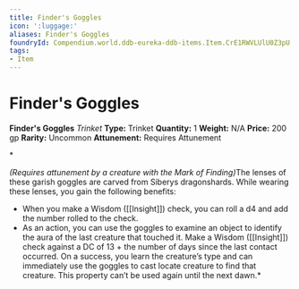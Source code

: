 ```yaml
---
title: Finder's Goggles
icon: ':luggage:'
aliases: Finder's Goggles
foundryId: Compendium.world.ddb-eureka-ddb-items.Item.CrE1RWVLUlU0Z3pU
tags:
- Item
---
```


# Finder's Goggles

**Finder's Goggles**
_Trinket_
**Type:** Trinket
**Quantity:** 1
**Weight:** N/A
**Price:** 200 gp
**Rarity:** Uncommon
**Attunement:** Requires Attunement

*<div class="item-attunement"><i>(Requires attunement by a creature with the Mark of Finding)</i>The lenses of these garish goggles are carved from Siberys dragonshards. While wearing these lenses, you gain the following benefits:
* When you make a Wisdom ([[Insight]]) check, you can roll a d4 and add the number rolled to the check.
* As an action, you can use the goggles to examine an object to identify the aura of the last creature that touched it. Make a Wisdom ([[Insight]]) check against a DC of 13 + the number of days since the last contact occurred. On a success, you learn the creature’s type and can immediately use the goggles to cast locate creature to find that creature. This property can’t be used again until the next dawn.*